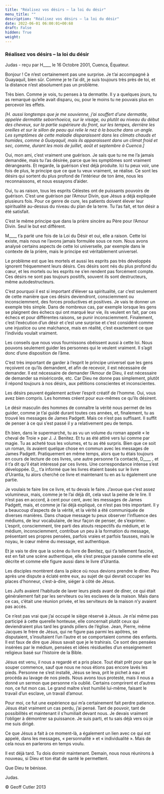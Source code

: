 ```yaml
---
title: "Réalisez vos désirs – la loi du désir"
menu_title: ""
description: "Réalisez vos désirs – la loi du désir"
date: 2022-06-01 06:00:01+00:68
draft: False
hidden: True
weight:
---
```

### Réalisez vos désirs – la loi du désir

Judas - reçu par H____ le 16 Octobre 2001, Cuenca, Équateur.

Bonjour ! Ce n’est certainement pas une surprise. Je t’ai accompagné à Guayaquil, bien sûr. Comme je te l’ai dit, je suis toujours très près de toi, et la distance n’est absolument pas un problème.

Très bien. Comme je vois, tu penses à ta dermatite. Il y a quelques jours, tu as remarqué qu’elle avait disparu, ou, pour le moins tu ne pouvais plus en percevoir les effets.

*[H. aussi longtemps que je me souvienne, j’ai souffert d’une dermatite, appelée dermatite seborrhoeica, sur le visage, ou plutôt au niveau du début des cheveux, sur la partie supérieure du front, sur les tempes, derrière les oreilles et sur le sillon de peau qui relie le nez à la bouche dans un angle. Les symptômes de cette maladie disparaissent dans les climats chauds et humides, comme à Guayaquil, mais ils apparaissent dans un climat froid et sec, comme, durant les mois de juillet, août et septembre à Cuenca.]*

Oui, mon ami, c’est vraiment une guérison. Je sais que tu ne me l’a jamais demandée, mais tu l’as désirée, parce que les symptômes sont vraiment dérangeants. Et regarde, la guérison s’est déjà produite. Ici tu peux voir, une fois de plus, le principe que ce que tu veux vraiment, se réalise. Ce sont les désirs qui sortent du plus profond de l’intérieur de ton âme, nous les reconnaissons, et nous essayons d’aider.

Oui, tu as raison, tous les esprits Célestes ont de puissants pouvoirs de guérison. C’est une guérison par l’Amour Divin, que Jésus a déjà expliquée plusieurs fois. Pour ce genre de cure, les patients doivent élever leur spiritualité au-dessus du niveau du plan de la terre. Tu l’as fait, et ton désir a été satisfait.

C’est le même principe que dans la prière sincère au Père pour l’Amour Divin. Seul le but est différent.

M____ t’a parlé une fois de la Loi du Désir et oui, elle a raison. Cette loi existe, mais nous ne l’avons jamais formulée sous ce nom. Nous avons analysé certains aspects de cette loi universelle, par exemple dans le contexte de la prière, mais le principe est véritablement universel.

Le problème est que les mortels et aussi les esprits pas très développés ignorent fréquemment leurs désirs. Ces désirs sont nés du plus profond du cœur, et les mortels ou les esprits ne s’en rendent pas forcément compte. Ces désirs ne sont pas toujours positifs, souvent ils sont destructeurs, même autodestructeurs.

C’est pourquoi il est si important d’élever sa spiritualité, car c’est seulement de cette manière que ces désirs deviendront, consciemment ou inconsciemment, des forces productives et positives. Je vais te donner un exemple très simple. Dans de nombreux cas, par exemple lorsque les gens se plaignent des échecs qui ont marqué leur vie, ils veulent en fait,  par ces échecs et pour différentes raisons, se punir inconsciemment. Finalement, c’est l’exécution d’un désir et c’est une surprise et c’est considéré comme une injustice ou une malchance, mais en réalité, c’est exactement ce que l’individu voulait vraiment.

Les conseils que nous vous fournissons obéissent aussi à cette loi. Nous pouvons seulement guider les personnes qui le veulent vraiment. Il s’agit donc d’une disposition de l’âme.

C’est très important de garder à l’esprit le principe universel que les gens reçoivent ce qu’ils demandent, et afin de recevoir, il est nécessaire de demander. Il est nécessaire de demander l’Amour de Dieu, il est nécessaire de demander sa miséricorde, etc. Car Dieu ne donne pas simplement, plutôt il répond toujours à nos désirs, aux pétitions conscientes et inconscientes.

Les désirs peuvent également activer l’esprit créatif de l’homme. Oui, vous avez bien compris. Les hommes créent pour eux-mêmes ce qu’ils désirent.

Le désir masculin des hommes de connaître la vérité nous permet de les guider, comme je t’ai guidé durant toutes ces années, et, finalement, tu as trouvé les messages de James Padgett. Mais ce n’est pas suffisant. Il suffit de penser à ce qui s’est passé il y a relativement peu de temps.

Eh bien, dans le supermarché, tu as  vu un volume du roman appelé « le cheval de Troie » par J. J. Benitez. Et tu as été attiré vers lui comme par magie. Tu as acheté tous les volumes, et tu as été surpris. Bien que ce soit un roman, ils avaient quelque chose en commun avec les messages de James Padgett. Pratiquement en même temps, alors que tu étais toujours en cours de lecture de ces livres, une autre personne t’a contacté, D____ , et il t’a dit qu’il était intéressé par ces livres. Une correspondance intense s’est développée. D__ t’a informé que les livres étaient basés sur le livre d’Urantia, tu alors cherché ce livre et maintenant tu en as lu également une partie.

Je voulais te faire lire ce livre, et tu devais le faire. J’avoue que c’est assez volumineux, mais, comme je te l’ai déjà dit, cela vaut la peine de le lire. Il n’est pas en accord, à cent pour cent, avec les messages de James Padgett, mais, et comme je l’ai déjà expliqué, ce n’est pas très important. Il y a beaucoup d’aspects de la vérité, et la vérité a été communiquée de diverses manières. Dans chaque message tu peux observer l’influence des médiums, de leur vocabulaire, de leur façon de penser, de s’exprimer. L’esprit, consciemment, tire parti des atouts respectifs du médium, et le médium, inconsciemment, contribue un peu à la formation du message, présentant ses propres pensées, parfois vraies et parfois fausses, mais le noyau, le cœur même du message, est authentique.

Et je vais te dire que la scène du livre de Benitez, qui t’a tellement fasciné, est en fait une scène authentique, elle s’est presque passée comme elle est décrite et comme elle figure aussi dans le livre d’Urantia.

Les disciples montèrent dans la pièce où nous devions prendre le dîner. Peu après une dispute a éclaté entre eux, au sujet de qui devrait occuper les places d’honneur, c’est-à-dire, siéger à côté de Jésus.

Les Juifs avaient l’habitude de laver leurs pieds avant de dîner, ce qui était généralement fait par les serviteurs ou les esclaves de la maison. Mais dans ce cas, c’était une réunion privée, et les serviteurs de la maison n’y avaient pas accès.

Ce n’est pas vrai que j’ai occupé le siège réservé à Jésus. Je n’ai même pas participé à cette querelle honteuse, elle concernait plutôt ceux qui deviendraient plus tard les grands piliers de l’église. Jean, Pierre, même Jacques le frère de Jésus, qui ne figure pas parmi les apôtres, se disputaient, s’insultaient l’un l’autre et se comportaient comme des enfants. Il est faux de dire que Jésus savait que je le trahirais. Ce sont des pensées insérées par le médium, pensées et idées résiduelles d’un enseignement religieux basé sur l’histoire de la Bible.

Jésus est venu, il nous a regardé et a pris place. Tout était prêt pour que le souper commence, sauf que nous ne nous étions pas encore lavés les pieds. Personne ne s’est installé, Jésus se leva, prit le pichet à eau et procéda au lavage de nos pieds. Nous avons tous protesté, mais il nous a donné un sermon que personne n’a oublié. Certains comprirent et d’autres non, ce fut mon cas. Le grand maître s’est humilié lui-même, faisant le travail d’un esclave, un travail d’amour.

Pour moi, ce fut une expérience qui m’a certainement fait perdre patience. Jésus était vraiment un cas perdu, j’ai pensé. Tant de pouvoir, tant de possibilités et maintenant il s’humiliait devant nous. Je devais vraiment l’obliger à démontrer sa puissance. Je suis parti, et tu sais déjà vers où je me suis dirigé.

Ce que Jésus a fait à ce moment-là, a également un lien avec ce qui est appelé, dans les messages,  « personnalité » et « individualité ». Mais de cela  nous en  parlerons en temps voulu.

Il est déjà tard. Tu dois dormir maintenant. Demain, nous nous réunirons à nouveau, si Dieu et ton état de santé le permettent.

Que Dieu te bénisse.

Judas.

© Geoff Cutler 2013